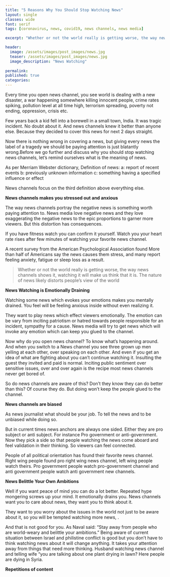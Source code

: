 ```yaml
---
title: "5 Reasons Why You Should Stop Watching News"
layout: single
classes: wide
font: serif
tags: [coronavirus, news, covid19, news channels, news media]

excerpt: "Whether or not the world really is getting worse, the way news channels portray news watching it will make us think that it is."

header:
  image: /assets/images/post_images/news.jpg
  teaser: /assets/images/post_images/news.jpg
  image_description: "News Watching"
  
permalink:
published: true
categories: 
---
```


Every time you open news channel, you see world is dealing with a new disaster, a war happening somewhere killing innocent people, crime rates spiking, pollution level at all time high, terrorism spreading, poverty not ending, oppression, crisis etc.

Few years back a kid fell into a borewell in a small town, India. It was tragic incident. No doubt about it. And news channels knew it better than anyone else. Because they decided to cover this news for next 2 days straight.

Now there is nothing wrong in covering a news, but giving every news the label of a tragedy we should be paying attention is just blatantly wrong.Before we go further and discuss why you should stop watching news channels, let’s remind ourselves what is the meaning of news.

As per Merriam Webster dictionary, Definition of news: 
a: report of recent events
b: previously unknown information
c: something having a specified influence or effect


News channels focus on the third definition above everything else. 

**News channels makes you stressed out and anxious**

The way news channels portray the negative news is something worth paying attention to. News media love negative news and they love exaggerating the negative news to the epic proportions to garner more viewers. But this distortion has consequences.

If you have fitness watch you can confirm it yourself. Watch you your heart rate rises after few minutes of watching your favorite news channel.

A recent survey from the American Psychological Association found More than half of Americans say the news causes them stress, and many report feeling anxiety, fatigue or sleep loss as a result.

>Whether or not the world really is getting worse, the way news channels shows it, watching it will make us think that it is. The nature of news likely distorts people’s view of the world


**News Watching is Emotionally Draining**

Watching some news which evokes your emotions makes you mentally drained. You feel will be feeling anxious inside without even realizing it.

They want to play news which effect viewers emotionally. The emotion can be vary from inciting patriotism or hatred towards people responsible for an incident, sympathy for a cause. News media will try to get news which will invoke any emotion which can keep you glued to the channel. 

 Now why do you open news channel? To know what’s happening around. And when you switch to a News channel you see three grown up men yelling at each other, over speaking on each other. And even if you get an idea of what are fighting about you can’t continue watching it. Insulting the guest they invited and paid is normal. Inciting public sentiment over sensitive issues, over and over again is the recipe most news channels never get bored of. 


So do news channels are aware of this? Don’t they know they can do better than this? Of course they do. But doing won’t keep the people glued to the channel.


**News channels are biased**


As news journalist what should be your job. To tell the news and to be unbiased while doing so.

But in current times news anchors are always one sided. Either they are pro subject or anti subject. For instance Pro government or anti-government. Now they pick a side so that people watching the news come aboard and feel validation in their thinking. So viewers can feel connected. 

People of all political orientation has found their favorite news channel. Right wing people found pro right wing news channel, left wing people watch theirs. Pro government people watch pro-government channel and anti government people watch anti government new channels.



**News Belittle Your Own Ambitions**

Well if you want peace of mind you can do a lot better. Repeated hype mongering screws up your mind. It emotionally drains you. News channels want you to care about news, they want you to think about it. 

They want to you worry about the issues in the world not just to be aware about it, so you will be tempted watching more news, .

And that is not good for you. As Naval said:
“Stay away from people who are world-weary and belittle your ambitions.”
Being aware of current situation between Israel and philistine conflict is good but you don’t have to think watching news about it will change anything. It takes your attention away from things that need more thinking.
Husband watching news channel and telling wife “you are talking about one plant drying in lawn? Here people are dying in Syria. 

 
**Repetitions of content** 





